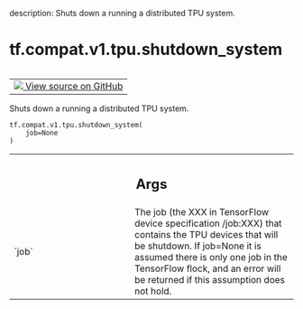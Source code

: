 description: Shuts down a running a distributed TPU system.

<div itemscope itemtype="http://developers.google.com/ReferenceObject">
<meta itemprop="name" content="tf.compat.v1.tpu.shutdown_system" />
<meta itemprop="path" content="Stable" />
</div>

# tf.compat.v1.tpu.shutdown_system

<!-- Insert buttons and diff -->

<table class="tfo-notebook-buttons tfo-api nocontent" align="left">
<td>
  <a target="_blank" href="https://github.com/tensorflow/tensorflow/blob/r2.2/tensorflow/python/tpu/tpu.py#L150-L162">
    <img src="https://www.tensorflow.org/images/GitHub-Mark-32px.png" />
    View source on GitHub
  </a>
</td>
</table>



Shuts down a running a distributed TPU system.

<pre class="devsite-click-to-copy prettyprint lang-py tfo-signature-link">
<code>tf.compat.v1.tpu.shutdown_system(
    job=None
)
</code></pre>



<!-- Placeholder for "Used in" -->


<!-- Tabular view -->
 <table class="responsive fixed orange">
<colgroup><col width="214px"><col></colgroup>
<tr><th colspan="2"><h2 class="add-link">Args</h2></th></tr>

<tr>
<td>
`job`
</td>
<td>
The job (the XXX in TensorFlow device specification /job:XXX) that
contains the TPU devices that will be shutdown. If job=None it is
assumed there is only one job in the TensorFlow flock, and an error will
be returned if this assumption does not hold.
</td>
</tr>
</table>

